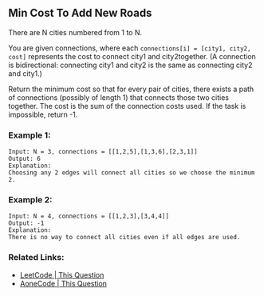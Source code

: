 ## Min Cost To Add New Roads
There are N cities numbered from 1 to N.

You are given connections, where each `connections[i] = [city1, city2, cost]` represents the cost to connect city1 and city2together. (A connection is bidirectional: connecting city1 and city2 is the same as connecting city2 and city1.)

Return the minimum cost so that for every pair of cities, there exists a path of connections (possibly of length 1) that connects those two cities together. The cost is the sum of the connection costs used. If the task is impossible, return -1.

### Example 1:
```
Input: N = 3, connections = [[1,2,5],[1,3,6],[2,3,1]]
Output: 6
Explanation:
Choosing any 2 edges will connect all cities so we choose the minimum 2.
```

### Example 2:
```
Input: N = 4, connections = [[1,2,3],[3,4,4]]
Output: -1
Explanation:
There is no way to connect all cities even if all edges are used.
```

### Related Links:
* [LeetCode | This Question](https://leetcode.com/problems/connecting-cities-with-minimum-cost/)
* [AoneCode | This Question](https://aonecode.com/amazon-online-assessment-oa2-min-cost-to-add-new-roads)
